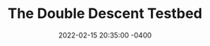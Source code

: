 ---
layout: post
title:  "The Double Descent Testbed"
date:   2022-02-15 20:35:00 -0400
categories: machine-learning
---